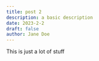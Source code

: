 ```yaml
---
title: post 2
description: a basic description
date: 2023-2-2
draft: false
author: Jane Doe
---
```


This is just a lot of stuff